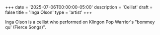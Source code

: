 +++
date = '2025-07-06T00:00:00-05:00'
description = 'Cellist'
draft = false
title = 'Inga Olson'
type = 'artist'
+++

Inga Olson is a cellist who performed on Klingon Pop Warrior's "bommey qu' (Fierce Songs)".
